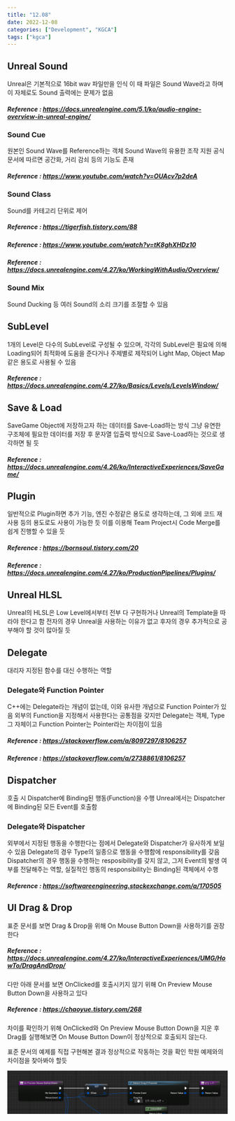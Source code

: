 ```yaml
---
title: "12.08"
date: 2022-12-08
categories: ["Development", "KGCA"]
tags: ["kgca"]
---
```

## Unreal Sound
Unreal은 기본적으로 16bit wav 파일만을 인식
이 때 파일은 Sound Wave라고 하며 이 자체로도 Sound 출력에는 문제가 없음
##### _Reference_ : https://docs.unrealengine.com/5.1/ko/audio-engine-overview-in-unreal-engine/

### Sound Cue
원본인 Sound Wave를 Reference하는 객체
Sound Wave의 유용한 조작 지원
공식 문서에 따르면 공간화, 거리 감쇠 등의 기능도 존재
##### _Reference_ : https://www.youtube.com/watch?v=OUAcv7p2deA

### Sound Class
Sound를 카테고리 단위로 제어
##### _Reference_ : https://tigerfish.tistory.com/88
##### _Reference_ : https://www.youtube.com/watch?v=tK8ghXHDz10
##### _Reference_ : https://docs.unrealengine.com/4.27/ko/WorkingWithAudio/Overview/

### Sound Mix
Sound Ducking 등 여러 Sound의 소리 크기를 조절할 수 있음

## SubLevel
1개의 Level은 다수의 SubLevel로 구성될 수 있으며, 각각의 SubLevel은 필요에 의해 Loading되어 최적화에 도움을 준다거나 주제별로 제작되어 Light Map, Object Map같은 용도로 사용될 수 있음
##### _Reference_ : https://docs.unrealengine.com/4.27/ko/Basics/Levels/LevelsWindow/

## Save & Load
SaveGame Object에 저장하고자 하는 데이터를 Save-Load하는 방식
그냥 유연한 구조체에 필요한 데이터를 저장 후 문자열 입출력 방식으로 Save-Load하는 것으로 생각하면 될 듯
##### _Reference_ : https://docs.unrealengine.com/4.26/ko/InteractiveExperiences/SaveGame/

## Plugin
일반적으로 Plugin하면 추가 기능, 엔진 수정같은 용도로 생각하는데, 그 외에 코드 재사용 등의 용도로도 사용이 가능한 듯
이를 이용해 Team Project시 Code Merge를 쉽게 진행할 수 있을 듯
##### _Reference_ : https://bornsoul.tistory.com/20
##### _Reference_ : https://docs.unrealengine.com/4.27/ko/ProductionPipelines/Plugins/

## Unreal HLSL
Unreal의 HLSL은 Low Level에서부터 전부 다 구현하거나 Unreal의 Template을 따라야 한다고 함
전자의 경우 Unreal을 사용하는 이유가 없고 후자의 경우 추가적으로 공부해야 할 것이 많아질 듯

## Delegate
대리자
지정된 함수를 대신 수행하는 역할

### Delegate와 Function Pointer
C++에는 Delegate라는 개념이 없는데, 이와 유사한 개념으로 Function Pointer가 있음
외부의 Function을 지정해서 사용한다는 공통점을 갖지만 Delegate는 객체, Type 그 자체이고 Function Pointer는 Pointer라는 차이점이 있음
##### _Reference_ : https://stackoverflow.com/a/8097297/8106257
##### _Reference_ : https://stackoverflow.com/a/2738861/8106257

## Dispatcher
호출 시 Dispatcher에 Binding된 행동(Function)을 수행
Unreal에서는 Dispatcher에 Binding된 모든 Event를 호출함

### Delegate와 Dispatcher
외부에서 지정된 행동을 수행한다는 점에서 Delegate와 Dispatcher가 유사하게 보일 수 있음
Delegate의 경우 Type의 일종으로 행동을 수행함에 responsibility를 갖음
Dispatcher의 경우 행동을 수행하는 resposibility를 갖지 않고, 그저 Event의 발생 여부를 전달해주는 역할, 실질적인 행동의 responsibility는 Binding된 객체에서 수행
##### _Reference_ : https://softwareengineering.stackexchange.com/a/170505

## UI Drag & Drop
표준 문서를 보면 Drag & Drop을 위해 On Mouse Button Down을 사용하기를 권장한다
##### _Reference_ : https://docs.unrealengine.com/4.27/ko/InteractiveExperiences/UMG/HowTo/DragAndDrop/

다만 아래 문서를 보면 OnClicked를 호출시키지 않기 위해 On Preview Mouse Button Down을 사용하고 있다
##### _Reference_ : https://chaoyue.tistory.com/268

차이를 확인하기 위해 OnClicked와 On Preview Mouse Button Down을 지운 후 Drag를 실행해보면 On Mouse Button Down이 정상적으로 호출되지 않는다.

표준 문서의 예제를 직접 구현해본 결과 정상적으로 작동하는 것을 확인
학원 예제와의 차이점을 찾아봐야 할듯

![](/images/6dce8cdc-e3ab-42bb-9d75-c771fac3f426-image.PNG)